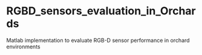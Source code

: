 # RGBD_sensors_evaluation_in_Orchards
Matlab implementation to evaluate RGB-D sensor performance in orchard environments
